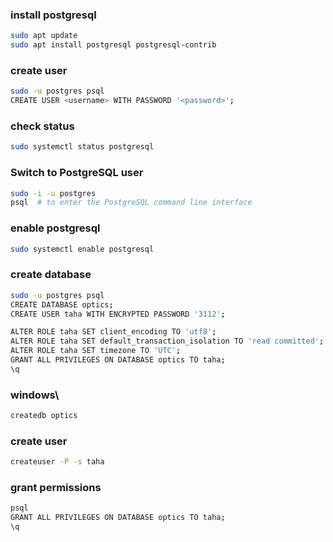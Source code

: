 ### install postgresql
```bash
sudo apt update
sudo apt install postgresql postgresql-contrib
```


### create user
```bash
sudo -u postgres psql
CREATE USER <username> WITH PASSWORD '<password>';
```

### check status
```bash
sudo systemctl status postgresql
```

### Switch to PostgreSQL user
```bash
sudo -i -u postgres
psql  # to enter the PostgreSQL command line interface
```

### enable postgresql
```bash
sudo systemctl enable postgresql
```

### create database
```bash
sudo -u postgres psql
CREATE DATABASE optics;
CREATE USER taha WITH ENCRYPTED PASSWORD '3112';

ALTER ROLE taha SET client_encoding TO 'utf8';
ALTER ROLE taha SET default_transaction_isolation TO 'read committed';
ALTER ROLE taha SET timezone TO 'UTC';
GRANT ALL PRIVILEGES ON DATABASE optics TO taha;
\q
```

### windows\
```bash
createdb optics
```

### create user
```bash
createuser -P -s taha
```

### grant permissions
```bash
psql
GRANT ALL PRIVILEGES ON DATABASE optics TO taha;
\q
```

